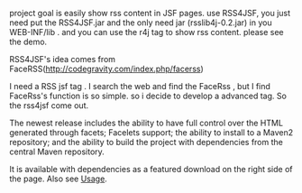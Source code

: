 project goal is easily show rss content in JSF pages. use RSS4JSF, you just need put the RSS4JSF.jar and the only need jar (rsslib4j-0.2.jar) in you WEB-INF/lib . and you can use the r4j tag to show rss content. please see the demo.

RSS4JSF's idea comes from FaceRSS(http://codegravity.com/index.php/facerss)

I need a RSS jsf tag . I search the web and find the FaceRss , but I find FaceRss's function is so simple. so i decide to develop a advanced tag. So the rss4jsf come out.


The newest release includes the ability to have full control over the HTML generated through facets; Facelets support; the ability to install to a Maven2 repository; and the ability to build the project with dependencies from the central Maven repository.


It is available with dependencies as a featured download on the right side of the page. Also see [Usage](Usage.md).